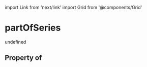 import Link from 'next/link'
import Grid from '@components/Grid'

# partOfSeries

undefined

## Property of



